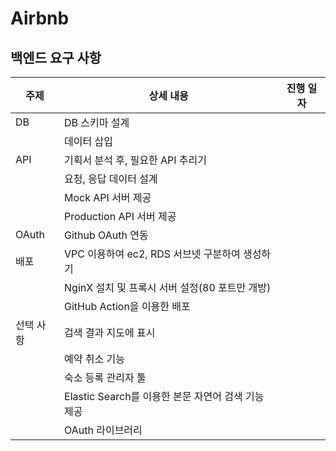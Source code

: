 # Airbnb

## 백엔드 요구 사항
|주제|상세 내용|진행 일자|
|---|---|---|
|DB|DB 스키마 설계| |
| |데이터 삽입| |
|API|기획서 분석 후, 필요한 API 추리기| |
| |요청, 응답 데이터 설계| |
| |Mock API 서버 제공| |
| |Production API 서버 제공| |
|OAuth|Github OAuth 연동| |
|배포|VPC 이용하여 ec2, RDS 서브넷 구분하여 생성하기| |
| |NginX 설치 및 프록시 서버 설정(80 포트만 개방)| |
| |GitHub Action을 이용한 배포| |
|선택 사항|검색 결과 지도에 표시| |
| |예약 취소 기능| |
| |숙소 등록 관리자 툴| |
| |Elastic Search를 이용한 본문 자연어 검색 기능 제공| |
| |OAuth 라이브러리| |
